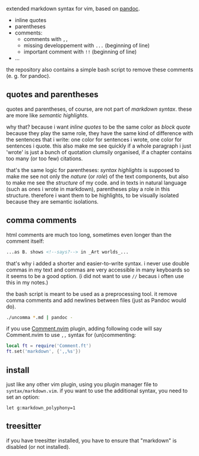 extended markdown syntax for vim, based on [pandoc](https://pandoc.org/MANUAL.html#pandocs-markdown).

- inline quotes
- parentheses
- comments:
    - comments with `,,`
    - missing developpement with `...` (beginning of line)
    - important comment with `!!` (beginning of line)
- ...

the repository also contains a simple bash script to remove these comments (e. g. for pandoc).

quotes and parentheses
----------------------

quotes and parentheses, of course, are not part of _markdown syntax_. these are more like _semantic highlights_.

why that? because i want _inline quotes_ to be the same color as _block quote_ because they play the same role, they have the same kind of difference with the sentences that i write: one color for sentences i wrote, one color for sentences i quote.
this also make me see quickly if a whole paragraph i just 'wrote' is just a bunch of quotation clumsily organised, if a chapter contains too many (or too few) citations.

that's the same logic for parentheses: _syntax highlights_ is supposed to make me see not only the _nature_ (or _role_) of the text components, but also to make me see the _structure_ of my code. and in texts in natural language (such as ones i wrote in markdown), parentheses play a role in this structure. therefore i want them to be highlights, to be visually isolated because they are semantic isolations.

comma comments
--------------

html comments are much too long, sometimes even longer than the comment itself:

```markdown
...as B. shows <!--says?--> in _Art worlds_...
```

that's why i added a shorter and easier-to-write syntax. i never use double commas in my text and commas are very accessible in many keyboards so it seems to be a good option. (i did not want to use `//` becaus i often use this in my notes.)

the bash script is meant to be used as a preprocessing tool. it remove comma comments and add newlines between files (just as Pandoc would do).

```bash
./uncomma *.md | pandoc -
```

if you use [Comment.nvim](https://github.com/numToStr/Comment.nvim) plugin, adding following code will say Comment.nvim to use `,,` syntax for (un)commenting:

```lua
local ft = require('Comment.ft')
ft.set('markdown', {',,%s'})
```

install
-------

just like any other vim plugin, using you plugin manager file to `syntax/markdown.vim`.
if you want to use the additional syntax, you need to set an option:

```vim
let g:markdown_polyphony=1
```

treesitter
----------

if you have treesitter installed, you have to ensure that "markdown" is disabled (or not installed).
